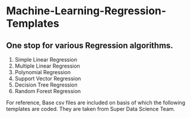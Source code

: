 # Machine-Learning-Regression-Templates

## One stop for various Regression algorithms.

1. Simple Linear Regression
2. Multiple Linear Regression
3. Polynomial Regression
4. Support Vector Regression
5. Decision Tree Regression
6. Random Forest Regression

For reference, Base csv files are included on basis of which the following templates are coded. They are taken from Super Data Science Team.
